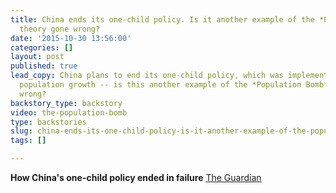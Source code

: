 ```yaml
---
title: China ends its one-child policy. Is it another example of the *Population Bomb*
  theory gone wrong?
date: '2015-10-30 13:56:00'
categories: []
layout: post
published: true
lead_copy: China plans to end its one-child policy, which was implemented to control
  population growth -- is this another example of the *Population Bomb* theory gone
  wrong?
backstory_type: backstory
video: the-population-bomb
type: backstories
slug: china-ends-its-one-child-policy-is-it-another-example-of-the-population-bomb-theory-gone-wrong
tags: []

---
```

**How China's one-child policy ended in failure**
[The Guardian](http://www.theguardian.com/world/from-the-archive-blog/2015/oct/29/china-one-child-policy-failure-archive-1979-2016)

